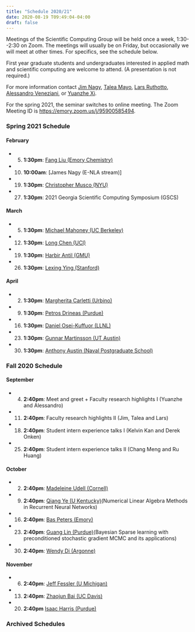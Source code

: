 ```yaml
---
title: "Schedule 2020/21"
date: 2020-08-19 T09:49:04-04:00
draft: false
---
```


Meetings of the Scientific Computing Group will be held once a week, 1:30--2:30 on Zoom. The meetings will usually be on Friday, but occasionally we will meet at other times. For specifics, see the schedule below. 

First year graduate students and undergraduates interested in applied math and scientific computing are welcome to attend. (A presentation is not required.)

For more information contact [Jim Nagy](http://www.mathcs.emory.edu/~nagy), [Talea Mayo](https://www.taleamayo.com), [Lars Ruthotto](http://www.mathcs.emory.edu/~lruthot), [Alessandro Veneziani](http://www.mathcs.emory.edu/~ale), or [Yuanzhe Xi](http://www.math.emory.edu/~yxi26/).

For the spring 2021, the seminar switches to online meeting. The Zoom Meeting ID is https://emory.zoom.us/j/95900585494.


### Spring 2021 Schedule

#### February
* 5.  **1:30pm**: [Fang Liu (Emory Chemistry)](https://flgroup.emorychem.science)
* 10. **10:00am**: [James Nagy (E-NLA stream)]
* 19. **1:30pm**: [Christopher Musco (NYU)](https://www.chrismusco.com/) 
* 27. **1:30pm**: 2021 Georgia Scientific Computing Symposium (GSCS) 

#### March
* 5.  **1:30pm**:  [Michael Mahoney (UC Berkeley)](https://www.stat.berkeley.edu/~mmahoney/)
* 12. **1:30pm**:  [Long Chen (UCI)](https://www.math.uci.edu/~chenlong/)
* 19. **1:30pm**:  [Harbir Antil (GMU)](http://math.gmu.edu/~hantil/)
* 26. **1:30pm**:  [Lexing Ying (Stanford)](https://web.stanford.edu/~lexing/)
#### April
* 2. **1:30pm**:   [Margherita Carletti (Urbino)](https://scholar.google.it/citations?user=7ZYwSyUAAAAJ&hl=it)
* 9. **1:30pm**:   [Petros Drineas (Purdue)](https://www.cs.purdue.edu/homes/pdrineas/)
* 16. **1:30pm**:  [Daniel Osei-Kuffuor (LLNL)](https://people.llnl.gov/oseikuffuor1)
* 23. **1:30pm**:  [Gunnar Martinsson (UT Austin)](https://users.oden.utexas.edu/~pgm/)  
* 30. **1:30pm**:  [Anthony Austin (Naval Postgraduate School)](https://faculty.nps.edu/aaustin/)



### Fall 2020 Schedule

#### September
* 4. **2:40pm**:  Meet and greet + Faculty research highlights I (Yuanzhe and Alessandro)
* 11. **2:40pm**: Faculty research highlights II (Jim, Talea and Lars)
* 18. **2:40pm**: Student intern experience talks I (Kelvin Kan and Derek Onken)
* 25. **2:40pm**: Student intern experience talks II (Chang Meng and Ru Huang)

#### October
* 2. **2:40pm**:  [Madeleine Udell (Cornell)](https://people.orie.cornell.edu/mru8/)
* 9. **2:40pm**:  [Qiang Ye (U Kentucky)](http://www.ms.uky.edu/~qye/)(Numerical Linear Algebra Methods in Recurrent Neural Networks)
* 16. **2:40pm**: [Bas Peters (Emory)](https://petersbas.github.io)
* 23. **2:40pm**: [Guang Lin (Purdue)](https://www.math.purdue.edu/~lin491/)(Bayesian Sparse learning with preconditioned stochastic gradient MCMC and its applications)
* 30. **2:40pm**: [Wendy Di (Argonne)](https://www.mcs.anl.gov/~wendydi/)


#### November  
* 6.  **2:40pm**: [Jeff Fessler (U Michigan)](https://web.eecs.umich.edu/~fessler/)
* 13. **2:40pm**: [Zhaojun Bai (UC Davis)](https://www.cs.ucdavis.edu/~bai/)
* 20. **2:40pm**  [Isaac Harris (Purdue)](https://sites.google.com/site/isaacpurduemath/)


### Archived Schedules

